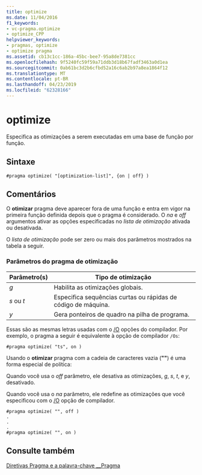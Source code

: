 ```yaml
---
title: optimize
ms.date: 11/04/2016
f1_keywords:
- vc-pragma.optimize
- optimize_CPP
helpviewer_keywords:
- pragmas, optimize
- optimize pragma
ms.assetid: cb13c1cc-186a-45bc-bee7-95a8de7381cc
ms.openlocfilehash: 9f5240fc59f59a71ddb3d18b67fadf3463a0d1ea
ms.sourcegitcommit: 0ab61bc3d2b6cfbd52a16c6ab2b97a8ea1864f12
ms.translationtype: MT
ms.contentlocale: pt-BR
ms.lasthandoff: 04/23/2019
ms.locfileid: "62328166"
---
```

# <a name="optimize"></a>optimize

Especifica as otimizações a serem executadas em uma base de função por função.

## <a name="syntax"></a>Sintaxe

```
#pragma optimize( "[optimization-list]", {on | off} )
```

## <a name="remarks"></a>Comentários

O **otimizar** pragma deve aparecer fora de uma função e entra em vigor na primeira função definida depois que o pragma é considerado. O *na* e *off* argumentos ativar as opções especificadas no *lista de otimização* ativada ou desativada.

O *lista de otimização* pode ser zero ou mais dos parâmetros mostrados na tabela a seguir.

### <a name="parameters-of-the-optimize-pragma"></a>Parâmetros do pragma de otimização

|Parâmetro(s)|Tipo de otimização|
|--------------------|--------------------------|
|*g*|Habilita as otimizações globais.|
|*s* ou *t*|Especifica sequências curtas ou rápidas de código de máquina.|
|*y*|Gera ponteiros de quadro na pilha de programa.|

Essas são as mesmas letras usadas com o [/O](../build/reference/o-options-optimize-code.md) opções do compilador. Por exemplo, o pragma a seguir é equivalente à opção de compilador `/Os`:

```
#pragma optimize( "ts", on )
```

Usando o **otimizar** pragma com a cadeia de caracteres vazia (**""**) é uma forma especial de política:

Quando você usa o *off* parâmetro, ele desativa as otimizações, *g*, *s*, *t*, e *y*, desativado.

Quando você usa o *na* parâmetro, ele redefine as otimizações que você especificou com o [/O](../build/reference/o-options-optimize-code.md) opção de compilador.

```
#pragma optimize( "", off )
.
.
.
#pragma optimize( "", on )
```

## <a name="see-also"></a>Consulte também

[Diretivas Pragma e a palavra-chave __Pragma](../preprocessor/pragma-directives-and-the-pragma-keyword.md)
